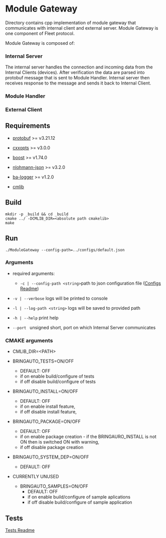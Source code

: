 # Module Gateway

Directory contains cpp implementation of module gateway that communicates with internal client and external server.
Module Gateway is one component of Fleet protocol.

Module Gateway is  composed of:

### Internal Server

The internal server handles the connection and incoming data from the Internal Clients (devices).
After verification the data are parsed into protobuf message that is sent to Module Handler.
Internal server then receives response to the message  and sends it back to Internal Client.

### Module Handler

### External Client

## Requirements

- [protobuf](https://github.com/protocolbuffers/protobuf/tree/main/src) >= v3.21.12
- [cxxopts](https://github.com/jarro2783/cxxopts) >= v3.0.0
- [boost](https://github.com/boostorg/boost) >= v1.74.0
- [nlohmann-json](https://github.com/nlohmann/json) >= v3.2.0
- [ba-logger](https://github.com/bringauto/ba-logger) >= v1.2.0

- [cmlib](https://github.com/cmakelib/cmakelib)

## Build
```
mkdir -p _build && cd _build
cmake ../ -DCMLIB_DIR=<absolute path cmakelib>
make
```

## Run

```
./ModuleGateway --config-path=../configs/default.json
```

### Arguments

* required arguments:
	* `-c | --config-path <string>`path to json configuration file ([Configs Readme](./configs/README.md))
* `-v | --verbose` logs will be printed to console
* `-l | --log-path <string>` logs will be saved to provided path
* `-h | --help` print help

* `--port ` unsigned short, port on which Internal Server communicates

### CMAKE arguments

* CMLIB_DIR=\<PATH>
* BRINGAUTO_TESTS=ON/OFF 
  - DEFAULT: OFF
  - if on enable build/configure of tests
  - if off disable build/configure of tests

* BRINGAUTO_INSTALL=ON/OFF
  - DEFAULT: OFF
  - if on enable install feature,
  - if off disable install feature,

* BRINGAUTO_PACKAGE=ON/OFF
  - DEFAULT: OFF
  - if on enable package creation - if the BRINGAURO_INSTALL is not ON then is switched ON with warning,
  - if off disable package creation

* BRINGAUTO_SYSTEM_DEP=ON/OFF
  - DEFAULT: OFF
  

* CURRENTLY UNUSED
  * BRINGAUTO_SAMPLES=ON/OFF
      - DEFAULT: OFF
      - if on enable build/configure of sample aplications
      - if off disable build/configure of sample application



## Tests

[Tests Readme](./test/README.md)
